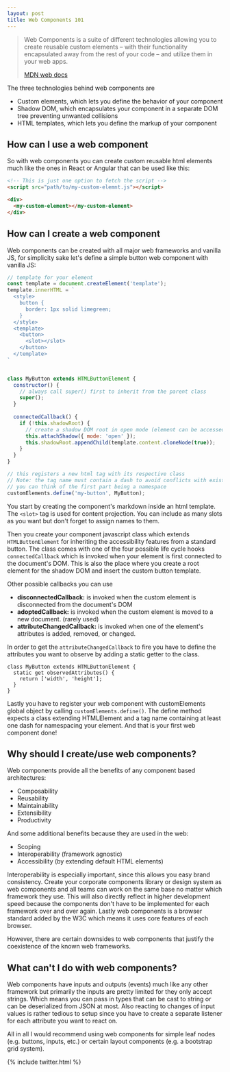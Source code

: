 ```yaml
---
layout: post
title: Web Components 101
---
```


> Web Components is a suite of different technologies allowing you to create reusable custom elements – with their functionality encapsulated away from the rest of your code – and utilize them in your web apps.
>
> [MDN web docs](https://developer.mozilla.org/en-US/docs/Web/Web_Components)

The three technologies behind web components are

* Custom elements, which lets you define the behavior of your component
* Shadow DOM, which encapsulates your component in a separate DOM tree preventing unwanted collisions
* HTML templates, which lets you define the markup of your component

## How can I use a web component

So with web components you can create custom reusable html elements much like the ones in React or Angular that can be used like this:
```html
<!-- This is just one option to fetch the script -->
<script src="path/to/my-custom-elemnt.js"></script>

<div>
  <my-custom-element></my-custom-element>
</div>
```

## How can I create a web component

Web components can be created with all major web frameworks and vanilla JS, for simplicity sake
let's define a simple button web component with vanilla JS:

```javascript
// template for your element
const template = document.createElement('template');
template.innerHTML = `
  <style>
    button {
      border: 1px solid limegreen;
    }
  </style>
  <template>
    <button>
      <slot></slot>
    </button>
  </template>
`


class MyButton extends HTMLButtonElement {
  constructor() {
    // always call super() first to inherit from the parent class
    super();
  }
  
  connectedCallback() {
    if (!this.shadowRoot) {
      // create a shadow DOM root in open mode (element can be accessed from outside) and attach your template to it
      this.attachShadow({ mode: 'open' });
      this.shadowRoot.appendChild(template.content.cloneNode(true));
    }
  }
}

// this registers a new html tag with its respective class
// Note: the tag name must contain a dash to avoid conflicts with existing elements
// you can think of the first part being a namespace
customElements.define('my-button', MyButton);
```

You start by creating the component's markdown inside an html template. The `<slot>` tag is used for content projection. You can include as many slots as you want but don't forget to assign names to them.

Then you create your component javascript class which extends `HTMLButtonElement` for inheriting the accessibility features from a standard button. The class comes with one of the four possible life cycle hooks `connectedCallback` which is invoked when your element is first connected to the document's DOM. This is also the place where you create a root element for the shadow DOM and insert the custom button template.

Other possible callbacks you can use
* **disconnectedCallback:** is invoked when the custom element is disconnected from the document's DOM
* **adoptedCallback:** is invoked when the custom element is moved to a new document. (rarely used)
* **attributeChangedCallback:** is invoked when one of the element's attributes is added, removed, or changed.

In order to get the `attributeChangedCallback` to fire you have to define the attributes you want to observe by adding a static getter to the class.

```
class MyButton extends HTMLButtonElement {
  static get observedAttributes() {
    return ['width', 'height'];
  }
}
```

Lastly you have to register your web component with customElements global object by calling `customElements.define()`. The define method expects a class extending HTMLElement and a tag name containing at least one dash for namespacing your element.
And that is your first web component done!

## Why should I create/use web components?

Web components provide all the benefits of any component based architectures:
* Composability
* Reusability
* Maintainability
* Extensibility
* Productivity

And some additional benefits because they are used in the web:
* Scoping
* Interoperability (framework agnostic)
* Accessibility (by extending default HTML elements)

Interoperability is especially important, since this allows you easy brand consistency. Create your corporate components library or design system as web components
and all teams can work on the same base no matter which framework they use. This will also directly reflect in higher development speed because
the components don't have to be implemented for each framework over and over again.
Lastly web components is a browser standard added by the W3C which means it uses core features of each browser.

However, there are certain downsides to web components that justify the coexistence of the known web frameworks.

## What can't I do with web components?

Web components have inputs and outputs (events) much like any other framework but primarily the inputs are pretty limited for they only
accept strings. Which means you can pass in types that can be cast to string or can be deserialized from JSON at most.
Also reacting to changes of input values is rather tedious to setup since you have to create a separate listener for each attribute you want to react on.

All in all I would recommend using web components for simple leaf nodes (e.g. buttons, inputs, etc.) or certain layout components (e.g. a bootstrap grid system).

{% include twitter.html %}
